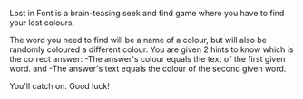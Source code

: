 Lost in Font is a brain-teasing seek and find game where you have to find your lost colours.

The word you need to find will be a name of a colour, but will also be randomly coloured a different colour.
You are given 2 hints to know which is the correct answer:
-The answer's colour equals the text of the first given word.
and
-The answer's text equals the colour of the second given word.

You'll catch on. Good luck!